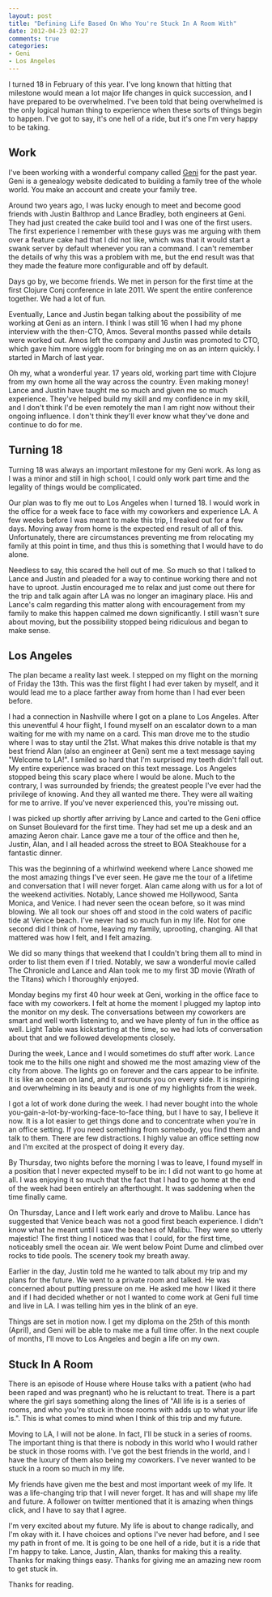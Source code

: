 ```yaml
---
layout: post
title: "Defining Life Based On Who You're Stuck In A Room With"
date: 2012-04-23 02:27
comments: true
categories:
- Geni
- Los Angeles
---
```


I turned 18 in February of this year. I've long known that hitting that
milestone would mean a lot major life changes in quick succession, and I
have prepared to be overwhelmed. I've been told that being overwhelmed
is the only logical human thing to experience when these sorts of things
begin to happen. I've got to say, it's one hell of a ride, but it's one
I'm very happy to be taking.

## Work

I've been working with a wonderful company called
[Geni](http://geni.com) for the past year. Geni is a genealogy
website dedicated to building a family tree of the whole world. You make
an account and create your family tree.

Around two years ago, I was lucky enough to meet and become good friends
with Justin Balthrop and Lance Bradley, both engineers at Geni. They had
just created the cake build tool and I was one of the first users. The
first experience I remember with these guys was me arguing with them
over a feature cake had that I did not like, which was that it would
start a swank server by default whenever you ran a command. I can't
remember the details of why this was a problem with me, but the end
result was that they made the feature more configurable and off by
default.

Days go by, we become friends. We met in person for the first time at
the first Clojure Conj conference in late 2011. We spent the entire
conference together. We had a lot of fun.

Eventually, Lance and Justin began talking about the possibility of me
working at Geni as an intern. I think I was still 16 when I had my phone
interview with the then-CTO, Amos. Several months passed while details
were worked out. Amos left the company and Justin was promoted to CTO,
which gave him more wiggle room for bringing me on as an intern quickly.
I started in March of last year.

Oh my, what a wonderful year. 17 years old, working part time with
Clojure from my own home all the way across the country. Even making
money! Lance and Justin have taught me so much and given me so much
experience. They've helped build my skill and my confidence in my skill,
and I don't think I'd be even remotely the man I am right now without
their ongoing influence. I don't think they'll ever know what they've
done and continue to do for me.

## Turning 18

Turning 18 was always an important milestone for my Geni work. As long
as I was a minor and still in high school, I could only work part time
and the legality of things would be complicated.

Our plan was to fly me out to Los Angeles when I turned 18. I would work
in the office for a week face to face with my coworkers and experience
LA. A few weeks before I was meant to make this trip, I freaked out for
a few days. Moving away from home is the expected end result of all of
this. Unfortunately, there are circumstances preventing me from relocating
my family at this point in time, and thus this is something that I would
have to do alone.

Needless to say, this scared the hell out of me. So much so that I
talked to Lance and Justin and pleaded for a way to continue working
there and not have to uproot. Justin encouraged me to relax and just
come out there for the trip and talk again after LA was no longer an
imaginary place. His and Lance's calm regarding this matter along with
encouragement from my family to make this happen calmed me down
significantly. I still wasn't sure about moving, but the possibility
stopped being ridiculous and began to make sense.

## Los Angeles

The plan became a reality last week. I stepped on my flight on the
morning of Friday the 13th. This was the first flight I had ever taken
by myself, and it would lead me to a place farther away from home than I
had ever been before.

I had a connection in Nashville where I got on a plane to Los Angeles.
After this uneventful 4 hour flight, I found myself on an escalator down
to a man waiting for me with my name on a card. This man drove me to the
studio where I was to stay until the 21st. What makes this drive notable
is that my best friend Alan (also an engineer at Geni) sent me a text
message saying "Welcome to LA!". I smiled so hard that I'm surprised my
teeth didn't fall out. My entire experience was braced on this text
message. Los Angeles stopped being this scary place where I would be
alone. Much to the contrary, I was surrounded by friends; the greatest
people I've ever had the privilege of knowing. And they all wanted me
there. They were all waiting for me to arrive. If you've never
experienced this, you're missing out.

I was picked up shortly after arriving by Lance and carted to the Geni
office on Sunset Boulevard for the first time. They had set me up a desk
and an amazing Aeron chair. Lance gave me a tour of the office and then
he, Justin, Alan, and I all headed across the street to BOA Steakhouse
for a fantastic dinner.

This was the beginning of a whirlwind weekend where Lance showed me the
most amazing things I've ever seen. He gave me the tour of a lifetime
and conversation that I will never forget. Alan came along with us for a
lot of the weekend activities. Notably, Lance showed me Hollywood, Santa
Monica, and Venice. I had never seen the ocean before, so it was mind
blowing. We all took our shoes off and stood in the cold waters of
pacific tide at Venice beach. I've never had so much fun in my life. Not
for one second did I think of home, leaving my family, uprooting,
changing. All that mattered was how I felt, and I felt amazing.

We did so many things that weekend that I couldn't bring them all to
mind in order to list them even if I tried. Notably, we saw a wonderful
movie called The Chronicle and Lance and Alan took me to my first 3D movie
(Wrath of the Titans) which I thoroughly enjoyed.

Monday begins my first 40 hour week at Geni, working in the office face
to face with my coworkers. I felt at home the moment I plugged my laptop
into the monitor on my desk. The conversations between my coworkers are
smart and well worth listening to, and we have plenty of fun in the
office as well. Light Table was kickstarting at the time, so we had lots
of conversation about that and we followed developments closely.

During the week, Lance and I would sometimes do stuff after work. Lance
took me to the hills one night and showed me the most amazing view of
the city from above. The lights go on forever and the cars appear to be
infinite. It is like an ocean on land, and it surrounds you on every
side. It is inspiring and overwhelming in its beauty and is one of my
highlights from the week.

I got a lot of work done during the week. I had never bought into the
whole you-gain-a-lot-by-working-face-to-face thing, but I have to say,
I believe it now. It is a lot easier to get things done and to
concentrate when you're in an office setting. If you need something from
somebody, you find them and talk to them. There are few distractions.
I highly value an office setting now and I'm excited at the prospect of
doing it every day.

By Thursday, two nights before the morning I was to leave, I found myself
in a position that I never expected myself to be in: I did not want to go
home at all. I was enjoying it so much that the fact that I had to go home
at the end of the week had been entirely an afterthought. It was saddening
when the time finally came.

On Thursday, Lance and I left work early and drove to Malibu. Lance has
suggested that Venice beach was not a good first beach experience. I
didn't know what he meant until I saw the beaches of Malibu. They were
so utterly majestic! The first thing I noticed was that I could, for the
first time, noticeably smell the ocean air. We went below Point Dume and
climbed over rocks to tide pools. The scenery took my breath away.

Earlier in the day, Justin told me he wanted to talk about my trip and
my plans for the future. We went to a private room and talked. He was
concerned about putting pressure on me. He asked me how I liked it there
and if I had decided whether or not I wanted to come work at Geni full
time and live in LA. I was telling him yes in the blink of an eye.

Things are set in motion now. I get my diploma on the 25th of this month
(April), and Geni will be able to make me a full time offer. In the next
couple of months, I'll move to Los Angeles and begin a life on my own.

## Stuck In A Room

There is an episode of House where House talks with a patient (who had
been raped and was pregnant) who he is reluctant to treat. There is a
part where the girl says something along the lines of "All life is is a
series of rooms, and who you're stuck in those rooms with adds up to
what your life is.". This is what comes to mind when I think of this
trip and my future.

Moving to LA, I will not be alone. In fact, I'll be stuck in a series of
rooms. The important thing is that there is nobody in this world who I
would rather be stuck in those rooms with. I've got the best friends in
the world, and I have the luxury of them also being my coworkers. I've
never wanted to be stuck in a room so much in my life.

My friends have given me the best and most important week of my life. It
was a life-changing trip that I will never forget. It has and will shape
my life and future. A follower on twitter mentioned that it is amazing
when things click, and I have to say that I agree.

I'm very excited about my future. My life is about to change radically,
and I'm okay with it. I have choices and options I've never had before,
and I see my path in front of me. It is going to be one hell of a ride,
but it is a ride that I'm happy to take. Lance, Justin, Alan, thanks for
making this a reality. Thanks for making things easy. Thanks for giving
me an amazing new room to get stuck in.


Thanks for reading.
